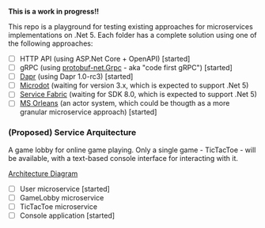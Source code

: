  **This is a work in progress!!**

This repo is a playground for testing existing approaches for microservices implementations on .Net 5. 
Each folder has a complete solution using one of the following approaches:

- [ ] HTTP API (using ASP.Net Core + OpenAPI) [started]
- [ ] gRPC (using [protobuf-net.Grpc](https://protobuf-net.github.io/) - aka "code first gRPC") [started]
- [ ] [Dapr](https://dapr.io) (using Dapr 1.0-rc3) [started]
- [ ] [Microdot](https://github.com/gigya/microdot) (waiting for version 3.x, which is expected to support .Net 5)
- [ ] [Service Fabric](https://docs.microsoft.com/en-us/azure/service-fabric/service-fabric-overview) (waiting for SDK 8.0, which is expected to support .Net 5)
- [ ] [MS Orleans](https://dotnet.github.io/orleans/) (an actor system, which could be thougth as a more granular microservice approach) [started]

### (Proposed) Service Arquitecture

A game lobby for online game playing. Only a single game - TicTacToe - will be available, with a text-based console interface for interacting with it.

[Architecture Diagram](http://dreampuf.github.io/GraphvizOnline/#digraph%20architecture%20%7B%0D%0A%20%20rankdir%3DLR%3B%0D%0A%0D%0A%20%20%2F%2F%20Storage%20-%20%23303F9F%20(dark%20blue)%0D%0A%20%20node%5Bfillcolor%3D%22%23303F9F%22%20style%3D%22filled%22%20fontcolor%3D%22white%22%5D%3B%0D%0A%20%20database%5Blabel%3D%22DB%22%5D%3B%20cache%5Blabel%3D%22Redis%22%5D%3B%0D%0A%20%20%0D%0A%20%20%2F%2F%20Client-side%20Apps%20-%20%23FFEB3B%20(yellow)%0D%0A%20%20node%5Bfillcolor%3D%22%23FFEB3B%22%20style%3D%22filled%22%20fontcolor%3D%22black%22%5D%3B%0D%0A%20%20console_end%5Blabel%3D%22Console%20App%22%5D%3B%0D%0A%20%20%0D%0A%20%20%2F%2F%20Microservices%20-%20%23C8E6C9%20(light%20green)%0D%0A%20%20node%5Bfillcolor%3D%22%23C8E6C9%22%20style%3D%22filled%22%20fontcolor%3D%22black%22%5D%3B%0D%0A%20%20account_ms%5Blabel%3D%22User%20MS%22%5D%3B%20gamelobby_ms%5Blabel%3D%22GameLobby%20MS%22%5D%3B%20game1_ms%5Blabel%3D%22TicTacToe%20MS%22%5D%3B%0D%0A%20%20%0D%0A%20%20%2F%2F%20API%20Gateways%20-%20%23FFCCBC%20(light%20orange)%0D%0A%20%20node%5Bfillcolor%3D%22%23FFCCBC%22%20style%3D%22filled%22%20fontcolor%3D%22black%22%5D%3B%0D%0A%20%20my_app_api%5Blabel%3D%22Main%20API%22%5D%3B%0D%0A%20%20%0D%0A%20%20subgraph%20client_side_apps%20%7B%0D%0A%20%20%20%20%20%20console_end%20-%3E%20%7Bmy_app_api%7D%3B%0D%0A%0D%0A%20%20%20%20%20%20%7Brank%3Dsame%3B%20console_end%7D%3B%0D%0A%20%20%7D%0D%0A%20%20%0D%0A%20%20subgraph%20api_gateways%20%7B%0D%0A%20%20%20%20%20%20my_app_api%20-%3E%20%7Baccount_ms%2C%20gamelobby_ms%2C%20game1_ms%7D%3B%0D%0A%20%20%7D%0D%0A%20%20%0D%0A%20%20subgraph%20microservices%20%7B%0D%0A%20%20%20%20%20%20node%20%5B%5D%20game1_ms%3B%0D%0A%20%20%20%20%20%20node%20%5B%5D%20account_ms%3B%0D%0A%20%20%20%20%20%20node%20%5B%5D%20gamelobby_ms%3B%0D%0A%20%7D%0D%0A%20%0D%0A%20game1_ms%20-%3E%20%7Bcache%7D%3B%0D%0A%20account_ms%20-%3E%20%7Bdatabase%7D%3B%0D%0A%20gamelobby_ms%20-%3E%20%7Bdatabase%7D%3B%0D%0A%7D)

- [ ] User microservice [started]
- [ ] GameLobby microservice
- [ ] TicTacToe microservice
- [ ] Console application [started]
